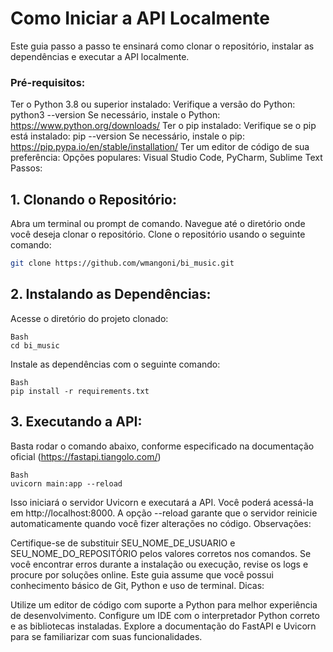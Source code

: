 # Como Iniciar a API Localmente
Este guia passo a passo te ensinará como clonar o repositório, instalar as dependências e executar a API localmente.

### Pré-requisitos:

Ter o Python 3.8 ou superior instalado:
Verifique a versão do Python: python3 --version
Se necessário, instale o Python: https://www.python.org/downloads/
Ter o pip instalado:
Verifique se o pip está instalado: pip --version
Se necessário, instale o pip: https://pip.pypa.io/en/stable/installation/
Ter um editor de código de sua preferência:
Opções populares: Visual Studio Code, PyCharm, Sublime Text
Passos:

## 1. Clonando o Repositório:

Abra um terminal ou prompt de comando.
Navegue até o diretório onde você deseja clonar o repositório.
Clone o repositório usando o seguinte comando:

```Bash
git clone https://github.com/wmangoni/bi_music.git
```

## 2. Instalando as Dependências:

Acesse o diretório do projeto clonado:

```
Bash
cd bi_music
```

Instale as dependências com o seguinte comando:

```
Bash
pip install -r requirements.txt
```

## 3. Executando a API:

Basta rodar o comando abaixo, conforme especificado na documentação oficial (https://fastapi.tiangolo.com/)

```
Bash
uvicorn main:app --reload
```

Isso iniciará o servidor Uvicorn e executará a API. Você poderá acessá-la em http://localhost:8000.
A opção --reload garante que o servidor reinicie automaticamente quando você fizer alterações no código.
Observações:

Certifique-se de substituir SEU_NOME_DE_USUARIO e SEU_NOME_DO_REPOSITÓRIO pelos valores corretos nos comandos.
Se você encontrar erros durante a instalação ou execução, revise os logs e procure por soluções online.
Este guia assume que você possui conhecimento básico de Git, Python e uso de terminal.
Dicas:

Utilize um editor de código com suporte a Python para melhor experiência de desenvolvimento.
Configure um IDE com o interpretador Python correto e as bibliotecas instaladas.
Explore a documentação do FastAPI e Uvicorn para se familiarizar com suas funcionalidades.